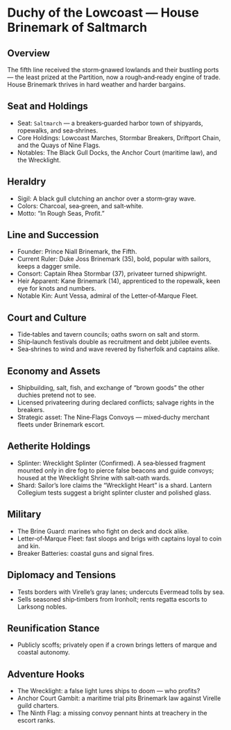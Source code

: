 # Duchy of the Lowcoast — House Brinemark of Saltmarch

## Overview
The fifth line received the storm‑gnawed lowlands and their bustling ports — the least prized at the Partition, now a rough‑and‑ready engine of trade. House Brinemark thrives in hard weather and harder bargains.

## Seat and Holdings
- Seat: `Saltmarch` — a breakers‑guarded harbor town of shipyards, ropewalks, and sea‑shrines.
- Core Holdings: Lowcoast Marches, Stormbar Breakers, Driftport Chain, and the Quays of Nine Flags.
- Notables: The Black Gull Docks, the Anchor Court (maritime law), and the Wrecklight.

## Heraldry
- Sigil: A black gull clutching an anchor over a storm‑gray wave.
- Colors: Charcoal, sea‑green, and salt‑white.
- Motto: “In Rough Seas, Profit.”

## Line and Succession
- Founder: Prince Niall Brinemark, the Fifth.
- Current Ruler: Duke Joss Brinemark (35), bold, popular with sailors, keeps a dagger smile.
- Consort: Captain Rhea Stormbar (37), privateer turned shipwright.
- Heir Apparent: Kane Brinemark (14), apprenticed to the ropewalk, keen eye for knots and numbers.
- Notable Kin: Aunt Vessa, admiral of the Letter‑of‑Marque Fleet.

## Court and Culture
- Tide‑tables and tavern councils; oaths sworn on salt and storm.
- Ship‑launch festivals double as recruitment and debt jubilee events.
- Sea‑shrines to wind and wave revered by fisherfolk and captains alike.

## Economy and Assets
- Shipbuilding, salt, fish, and exchange of “brown goods” the other duchies pretend not to see.
- Licensed privateering during declared conflicts; salvage rights in the breakers.
- Strategic asset: The Nine‑Flags Convoys — mixed‑duchy merchant fleets under Brinemark escort.

## Aetherite Holdings
- Splinter: Wrecklight Splinter (Confirmed). A sea‑blessed fragment mounted only in dire fog to pierce false beacons and guide convoys; housed at the Wrecklight Shrine with salt‑oath wards.
- Shard: Sailor’s lore claims the “Wrecklight Heart” is a shard. Lantern Collegium tests suggest a bright splinter cluster and polished glass.

## Military
- The Brine Guard: marines who fight on deck and dock alike.
- Letter‑of‑Marque Fleet: fast sloops and brigs with captains loyal to coin and kin.
- Breaker Batteries: coastal guns and signal fires.

## Diplomacy and Tensions
- Tests borders with Virelle’s gray lanes; undercuts Evermead tolls by sea.
- Sells seasoned ship‑timbers from Ironholt; rents regatta escorts to Larksong nobles.

## Reunification Stance
- Publicly scoffs; privately open if a crown brings letters of marque and coastal autonomy.

## Adventure Hooks
- The Wrecklight: a false light lures ships to doom — who profits?
- Anchor Court Gambit: a maritime trial pits Brinemark law against Virelle guild charters.
- The Ninth Flag: a missing convoy pennant hints at treachery in the escort ranks.
